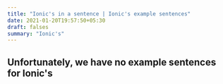 ```yaml
---
title: "Ionic's in a sentence | Ionic's example sentences"
date: 2021-01-20T19:57:50+05:30
draft: falses
summary: "Ionic's"
---
```

## Unfortunately, we have no example sentences for Ionic's                 
